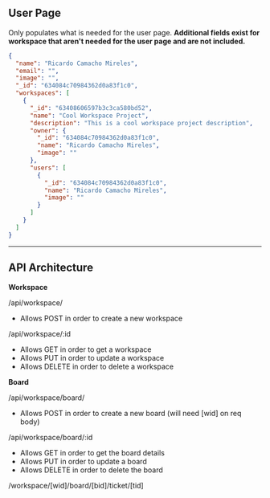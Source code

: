 ## User Page

Only populates what is needed for the user page. **Additional fields exist for workspace that aren't needed for the user page and are not included.**

```json
{
  "name": "Ricardo Camacho Mireles",
  "email": "",
  "image": "",
  "_id": "634084c70984362d0a83f1c0",
  "workspaces": [
    {
      "_id": "63408606597b3c3ca580bd52",
      "name": "Cool Workspace Project",
      "description": "This is a cool workspace project description",
      "owner": {
        "_id": "634084c70984362d0a83f1c0",
        "name": "Ricardo Camacho Mireles",
        "image": ""
      },
      "users": [
        {
          "_id": "634084c70984362d0a83f1c0",
          "name": "Ricardo Camacho Mireles",
          "image": ""
        }
      ]
    }
  ]
}
```

---

## API Architecture

**Workspace**

/api/workspace/

- Allows POST in order to create a new workspace

/api/workspace/:id

- Allows GET in order to get a workspace
- Allows PUT in order to update a workspace
- Allows DELETE in order to delete a workspace

**Board**

/api/workspace/board/

- Allows POST in order to create a new board (will need [wid] on req body)

/api/workspace/board/:id

- Allows GET in order to get the board details
- Allows PUT in order to update a board
- Allows DELETE in order to delete the board

/workspace/[wid]/board/[bid]/ticket/[tid]
